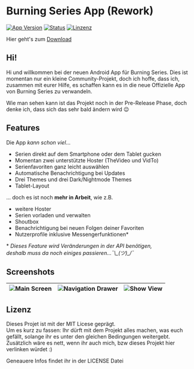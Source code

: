# Burning Series App (Rework)
[![App Version](https://img.shields.io/badge/Version-v0.10.10-blue.svg?style=flat)](https://github.com/M4lik/burning-series/releases/tag/v0.10.10)
[![Status](https://img.shields.io/badge/Status-Pre--Release-orange.svg?style=flat)]()
[![Linzenz](https://img.shields.io/badge/Lizenz-MIT_License-green.svg?style=flat)]()

Hier geht's zum [Download](https://github.com/M4lik/burning-series/releases/tag/v0.10.10)

## Hi!

Hi und willkommen bei der neuen Android App für Burning Series. Dies ist momentan nur ein kleine Community-Projekt, doch ich hoffe, dass ich, zusammen mit eurer Hilfe, es schaffen kann es in die neue Offizielle App von Burning Series zu verwandeln.

Wie man sehen kann ist das Projekt noch in der Pre-Release Phase, doch denke ich, dass sich das sehr bald ändern wird :wink:

## Features

Die App _kann schon viel_...

 - Serien direkt auf dem Smartphone oder dem Tablet gucken
 - Momentan zwei unterstützte Hoster (TheVideo und VidTo)
 - Serienfavoriten ganz leicht auswählen
 - Automatische Benachrichtigung bei Updates
 - Drei Themes und drei Dark/Nightmode Themes
 - Tablet-Layout

... doch es ist noch **mehr in Arbeit**, wie z.B.

 - weitere Hoster
 - Serien vorladen und verwalten
 - Shoutbox
 - Benachrichtigung bei neuen Folgen deiner Favoriten
 - Nutzerprofile inklusive Messengerfunktionen*

\* *Dieses Feature wird Veränderungen in der API benötigen,<br>
  deshalb muss da noch einiges passieren...¯\\\_(ツ)_/¯*

## Screenshots

| ![Main Screen](http://i.imgur.com/HUmHfwh.jpg) | ![Navigation Drawer](http://i.imgur.com/pUCQcrg.jpg) | ![Show View](http://i.imgur.com/9Ou0HA6.jpg) |
| - | - | - |

## Lizenz

Dieses Projet ist mit der MIT Licese geprägt.<br>
Um es kurz zu fassen: Ihr dürft mit dem Projekt alles machen, was euch gefällt, solange ihr es unter den gleichen Bedingungen weitergebt.
Zusätzlich wäre es nett, wenn ihr auch mich, bzw dieses Projekt hier verlinken würdet :)

Geneauere Infos findet ihr in der LICENSE Datei
